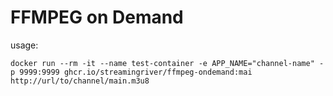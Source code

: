 # FFMPEG on Demand

usage: 
```
docker run --rm -it --name test-container -e APP_NAME="channel-name" -p 9999:9999 ghcr.io/streamingriver/ffmpeg-ondemand:mai http://url/to/channel/main.m3u8
```